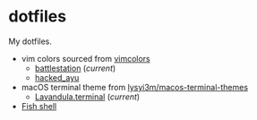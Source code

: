# dotfiles

My dotfiles.

- vim colors sourced from [vimcolors](https://vimcolors.com)
  - [battlestation](https://github.com/qqwaszxxx/vim-battlestation) (*current*)
  - [hacked_ayu](https://github.com/a10y/hacked_ayu.vim)
- macOS terminal theme from [lysyi3m/macos-terminal-themes](https://github.com/lysyi3m/macos-terminal-themes)
  - [Lavandula.terminal](https://github.com/lysyi3m/macos-terminal-themes/blob/master/schemes/Lavandula.terminal) (*current*)
- [Fish shell](https://fishshell.com/)